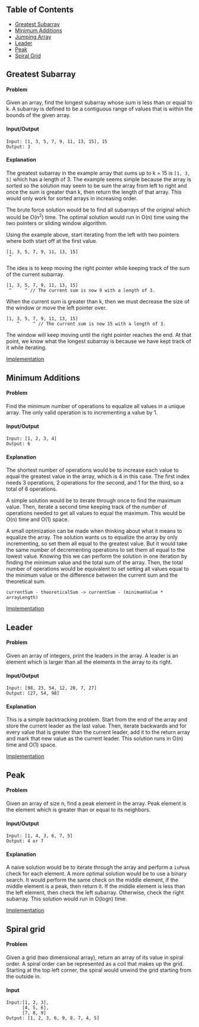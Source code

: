 ## Table of Contents
- [Greatest Subarray](#greatest-subarry)
- [Minimum Additions](#minimum-additions)
- [Jumping Array](#jumping-array)
- [Leader](#leader)
- [Peak](#peak)
- [Spiral Grid](#spiral-grid)

## Greatest Subarray
#### Problem
 Given an array, find the longest subarray whose sum is less than or equal to k. A subarray is defined to be a contiguous range of values that is within the bounds of the given array.

#### Input/Output
```
Input: [1, 3, 5, 7, 9, 11, 13, 15], 15
Output: 3
```

#### Explanation
The greatest subarray in the example array that sums up to k = 15 is `[1, 3, 5]` which has a length of 3. The example seems simple because the array is sorted so the solution may seem to be sum the array from left to right and once the sum is greater than k, then return the length of that array. This would only work for sorted arrays in increasing order.

The brute force solution would be to find all subarrays of the original which would be O(n<sup>2</sup>) time.
The optimal solution would run in O(n) time using the two pointers or sliding window algorithm.

Using the example above, start iterating from the left with two pointers where both start off at the first value.
```
[1, 3, 5, 7, 9, 11, 13, 15]
 ^
```
The idea is to keep moving the right pointer while keeping track of the sum of the current subarray.
```
[1, 3, 5, 7, 9, 11, 13, 15]
 ^     ^ // The current sum is now 9 with a length of 3.
```
When the current sum is greater than k, then we must decrease the size of the window or move the left pointer over.
```
[1, 3, 5, 7, 9, 11, 13, 15]
    ^     ^ // The current sum is now 15 with a length of 3.
```
The window will keep moving until the right pointer reaches the end. At that point, we know what the longest subarray is because we have kept track of it while iterating.

[Implementation](https://github.com/vinnyoodles/algorithms/blob/master/src/array/greatestSubarray.js)

## Minimum Additions
#### Problem
Find the minimum number of operations to equalize all values in a unique array. The only valid operation is to incrementing a value by 1.

#### Input/Output
```
Input: [1, 2, 3, 4]
Output: 6
```

#### Explanation

The shortest number of operations would be to increase each value to equal the greatest value in the array, which is 4 in this case. The first index needs 3 operations, 2 operations for the second, and 1 for the third, so a total of 6 operations.

A simple solution would be to iterate through once to find the maximum value. Then, iterate a second time keeping track of the number of operations needed to get all values to equal the maximum. This would be O(n) time and O(1) space.

A small optimization can be made when thinking about what it means to equalize the array. The solution wants us to equalize the array by only incrementing, so set them all equal to the greatest value. But it would take the same number of decrementing operations to set them all equal to the lowest value. Knowing this we can perform the solution in one iteration by finding the minimum value and the total sum of the array. Then, the total number of operations would be equivalent to set setting all values equal to the minimum value or the difference between the current sum and the theoretical sum.
```
currentSum - theoreticalSum -> currentSum - (minimumValue * arrayLength)
```

[Implementation](https://github.com/vinnyoodles/algorithms/blob/master/src/array/minAdditions.js)

## Leader
#### Problem
Given an array of integers, print the leaders in the array. A leader is an element which is larger than all the elements in the array to its right.

#### Input/Output
```
Input: [98, 23, 54, 12, 20, 7, 27]
Output: [27, 54, 98]
```

#### Explanation
This is a simple backtracking problem. Start from the end of the array and store the current leader as the last value. Then, iterate backwards and for every value that is greater than the current leader, add it to the return array and mark that new value as the current leader. This solution runs in O(n) time and O(1) space.

[Implementation](https://github.com/vinnyoodles/algorithms/blob/master/src/array/leader.js)

## Peak
#### Problem
Given an array of size n, find a peak element in the array. Peak element is the element which is greater than or equal to its neighbors.

#### Input/Output
```
Input: [1, 4, 3, 6, 7, 5]
Output: 4 or 7
```

#### Explanation
A naive solution would be to iterate through the array and perform a `isPeak` check for each element. A more optimal solution would be to use a binary search. It would perform the same check on the middle element, if the middle element is a peak, then return it. If the middle element is less than the left element, then check the left subarray. Otherwise, check the right subarray. This solution would run in O(logn) time.

[Implementation](https://github.com/vinnyoodles/algorithms/blob/master/src/array/peak.js)

## Spiral grid

#### Problem
Given a grid (two dimensional array), return an array of its value in spiral order. A spiral order can be represented as a coil that makes up the grid. Starting at the top left corner, the spiral would unwind the grid starting from the outside in.

#### Input
```
Input:[1, 2, 3],
      [4, 5, 6],
      [7, 8, 9]
Output: [1, 2, 3, 6, 9, 8, 7, 4, 5]
```

